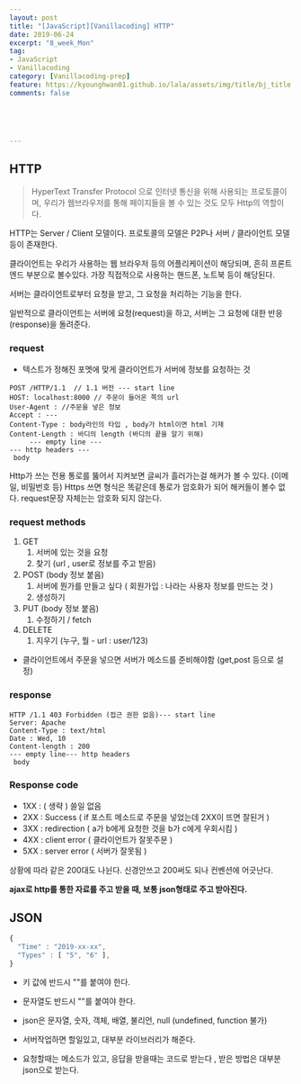 ```yaml
---
layout: post
title: "[JavaScript][Vanillacoding] HTTP"
date: 2019-06-24
excerpt: "8_week_Mon"
tag:
- JavaScript
- Vanillacoding
category: [Vanillacoding-prep]
feature: https://kyounghwan01.github.io/lala/assets/img/title/bj_title.jpg
comments: false





---
```




## HTTP

> HyperText Transfer Protocol 으로 인터넷 통신을 위해 사용되는 프로토콜이며, 우리가 웹브라우저를 통해 페이지들을 볼 수 있는 것도 모두 Http의 역할이다.

HTTP는 Server / Client 모델이다.
프로토콜의 모델은 P2P나 서버 / 클라이언트 모델 등이 존재한다.

클라이언트는 우리가 사용하는 웹 브라우저 등의 어플리케이션이 해당되며, 흔히 프론트엔드 부분으로 볼수있다. 가장 직접적으로 사용하는 핸드폰, 노트북 등이 해당된다.

서버는 클라이언트로부터 요청을 받고, 그 요청을 처리하는 기능을 한다.

일반적으로 클라이언트는 서버에 요청(request)을 하고, 서버는 그 요청에 대한 반응(response)을 돌려준다.

### request

- 텍스트가 정해진 포멧에 맞게 클라이언트가 서버에 정보를 요청하는 것

```http
POST /HTTP/1.1  // 1.1 버전 --- start line
HOST: localhost:8000 // 주문이 들어온 쪽의 url
User-Agent : //주문을 넣은 정보 
Accept : ---
Content-Type : body라인의 타입 , body가 html이면 html 기재
Content-Length : 바디의 length (바디의 끝을 알기 위해)
     --- empty line ---
--- http headers ---
 body 
```

Http가 쓰는 전용 통로를 뚫어서 지켜보면 글씨가 흘러가는걸 해커가 볼 수 있다. (이메일, 비밀번호 등)
Https 쓰면 형식은 똑같은데 통로가 암호화가 되어 해커들이  볼수 없다. request문장 자체는는 암호화 되지 않는다.

### request methods

1. GET
   1. 서버에 있는 것을 요청
   2. 찾기 (url , user로 정보를 주고 받음)
2. POST (body 정보 붙음)
   1. 서버에 뭔가를 만들고 싶다 ( 회원가입 : 나라는 사용자 정보를 만드는 것 )
   2. 생성하기
3. PUT (body 정보 붙음)
   1. 수정하기 / fetch
4. DELETE
   1. 지우기 (누구, 뭘 - url : user/123)

- 클라이언트에서 주문을 넣으면 서버가 메소드를 준비해야함 (get,post 등으로 설정)

### response

```http
HTTP /1.1 403 Forbidden (접근 권한 없음)--- start line
Server: Apache
Content-Type : text/html
Date : Wed, 10
Content-length : 200
--- empty line--- http headers
 body  
```

### Response code

- 1XX : ( 생략 ) 쓸일 없음
- 2XX : Success ( if 포스트 메소드로 주문을 넣었는데 2XX이 뜨면 잘된거 )
- 3XX : redirection ( a가 b에게 요청한 것을 b가 c에게 우회시킴 )
- 4XX : client error ( 클라이언트가 잘못주문 )
- 5XX : server error ( 서버가 잘못됨 )

상황에 따라 같은 200대도 나뉜다. 신경안쓰고 200써도 되나 컨벤션에 어긋난다.



**ajax로 http를 통한 자료를 주고 받을 때, 보통 json형태로 주고 받아진다.**

## JSON

```js
{
  "Time" : "2019-xx-xx",
  "Types" : [ "5", "6" ],
}
```

- 키 값에 반드시 ""를 붙여야 한다.

- 문자열도 반드시 ""를 붙여야 한다.

- json은  문자열, 숫자, 객체, 배열, 불리언, null (undefined, function 불가)
- 서버작업하면 할일있고, 대부분 라이브러리가 해준다.

- 요청할때는 메소드가 있고, 응답을 받을때는 코드로 받는다 , 받은 방법은 대부분 json으로 받는다. 

